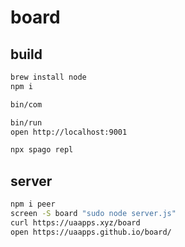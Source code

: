 # board

## build

```sh
brew install node
npm i

bin/com

bin/run
open http://localhost:9001

npx spago repl
```

## server

```sh
npm i peer
screen -S board "sudo node server.js"
curl https://uaapps.xyz/board
open https://uaapps.github.io/board/
```
